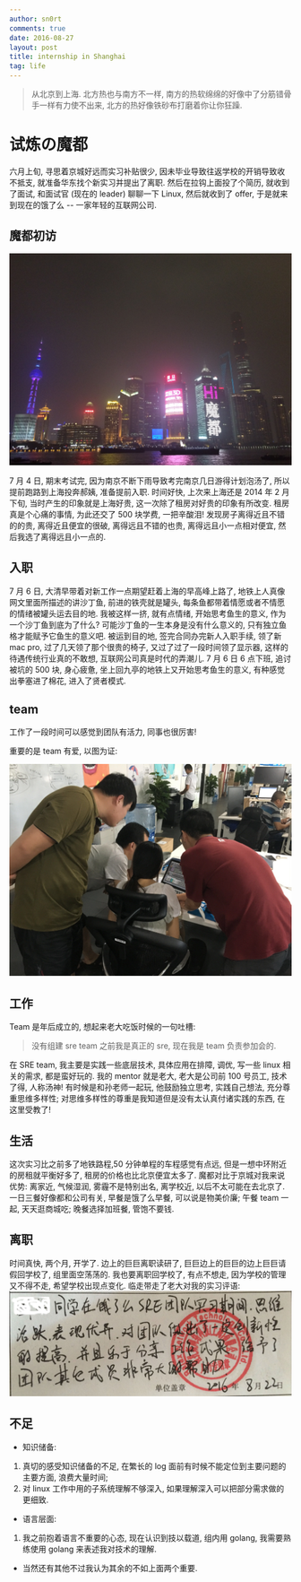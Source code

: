 ```yaml
---
author: sn0rt
comments: true
date: 2016-08-27
layout: post
title: internship in Shanghai
tag: life
---
```


> 从北京到上海.
> 北方热也与南方不一样, 南方的热软绵绵的好像中了分筋错骨手一样有力使不出来, 北方的热好像铁砂布打磨着你让你狂躁.

# 试炼の魔都

六月上旬, 寻思着京城好远而实习补贴很少, 因未毕业导致往返学校的开销导致收不抵支, 就准备华东找个新实习并提出了离职.
然后在拉钩上面投了个简历, 就收到了面试, 和面试官 (现在的 leader) 聊聊一下 Linux, 然后就收到了 offer, 于是就来到现在的饿了么 -- 一家年轻的互联网公司.

## 魔都初访

![shanghai](../media/pic/internship/shanghai_night.JPG)

7 月 4 日, 期末考试完, 因为南京不断下雨导致考完南京几日游得计划泡汤了, 所以提前跑路到上海投奔郝姨, 准备提前入职.
时间好快, 上次来上海还是 2014 年 2 月下旬, 当时产生的印象就是上海好贵, 这一次除了租房对好贵的印象有所改变.
租房真是个心痛的事情, 为此还交了 500 块学费, 一把辛酸泪!
发现房子离得近且不错的的贵, 离得近且便宜的很破, 离得远且不错的也贵, 离得远且小一点相对便宜, 然后我选了离得远且小一点的.


## 入职

7 月 6 日, 大清早带着对新工作一点期望赶着上海的早高峰上路了, 地铁上人真像网文里面所描述的讲沙丁鱼, 前进的铁壳就是罐头, 每条鱼都带着情愿或者不情愿的情绪被罐头运去目的地. 我被这样一挤, 就有点情绪, 开始思考鱼生的意义, 作为一个沙丁鱼到底为了什么? 可能沙丁鱼的一生本身是没有什么意义的, 只有独立鱼格才能赋予它鱼生的意义吧.
被运到目的地, 签完合同办完新人入职手续, 领了新 mac pro, 过了几天领了那个很贵的椅子, 又过了过了一段时间领了显示器, 这样的待遇传统行业真的不敢想, 互联网公司真是时代的弄潮儿.
7 月 6 日 6 点下班, 追讨被坑的 500 块, 身心疲惫, 坐上回九亭的地铁上又开始思考鱼生的意义, 有种感觉出拳塞进了棉花, 进入了贤者模式.

## team

工作了一段时间可以感觉到团队有活力, 同事也很厉害!

重要的是 team 有爱, 以图为证:

![妹子](../media/pic/internship/meizi.JPG)

## 工作

Team 是年后成立的, 想起来老大吃饭时候的一句吐槽:

> 没有组建 sre team 之前我是真正的 sre, 现在我是 team 负责参加会的.

在 SRE team, 我主要是实践一些底层技术, 具体应用在排障, 调优, 写一些 linux 相关的需求, 都是蛮好玩的.
我的 mentor 就是老大, 老大是公司前 100 号员工, 技术了得, 人称汤神!
有时候是和孙老师一起玩, 他鼓励独立思考, 实践自己想法, 充分尊重思维多样性; 对思维多样性的尊重是我知道但是没有太认真付诸实践的东西, 在这里受教了!

## 生活

这次实习比之前多了地铁路程,50 分钟单程的车程感觉有点远, 但是一想中环附近的房租就平衡好多了, 租房的价格也比北京便宜太多了.
魔都对比于京城对我来说优势: 离家近, 气候湿润, 雾霾不是特别出名, 离学校近, 以后不太可能在去北京了.
一日三餐好像都和公司有关, 早餐是饿了么早餐, 可以说是物美价廉; 午餐 team 一起, 天天逛商城吃; 晚餐选择加班餐, 管饱不要钱.

## 离职

时间真快, 两个月, 开学了.
边上的巨巨离职读研了, 巨巨边上的巨巨的边上巨巨请假回学校了, 组里面空荡荡的.
我也要离职回学校了, 有点不想走, 因为学校的管理又不得不走, 希望学校出现点变化.
临走带走了老大对我的实习评语:
![intern_commit](../media/pic/internship/sre.jpg)

## 不足

* 知识储备: 
1. 真切的感受知识储备的不足, 在繁长的 log 面前有时候不能定位到主要问题的主要方面, 浪费大量时间;
2. 对 linux 工作中用的子系统理解不够深入, 如果理解深入可以把部分需求做的更细致.

* 语言层面:
1. 我之前抱着语言不重要的心态, 现在认识到技以载道, 组内用 golang, 我需要熟练使用 golang 来表述我对技术的理解.
* 当然还有其他不过我认为其余的不如上面两个重要.
